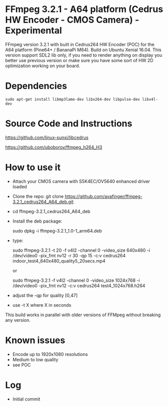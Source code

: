 # FFmpeg 3.2.1 - A64 platform (Cedrus HW Encoder - CMOS Camera) - Experimental

FFmpeg version 3.2.1 with built in Cedrus264 HW Encoder (POC) for the A64 platform (Pine64+ / BananaPi M64).
Build on Ubuntu Xenial 16.04. This version support SDL2 lib only, if you need to render anything on display 
you better use previous version or make sure you have some sort of HW 2D optimization working on your board.


Dependencies
============

	sudo apt-get install libmp3lame-dev libx264-dev libpulse-dev libv4l-dev


Source Code and Instructions
============================

https://github.com/linux-sunxi/libcedrus

https://github.com/uboborov/ffmpeg_h264_H3


How to use it
=============

- Attach your CMOS camera with S5K4EC/OV5640 enhanced driver loaded
- Clone the repo: git clone https://github.com/avafinger/ffmpeg-3.2.1_cedrus264_A64_deb.git
- cd ffmpeg-3.2.1_cedrus264_A64_deb
- Install the deb package: 



	sudo dpkg -i ffmpeg-3.2.1_1.0-1_arm64.deb



- type: 



	sudo ffmpeg-3.2.1 -t 20 -f v4l2 -channel 0 -video_size 640x480 -i /dev/video0 -pix_fmt nv12 -r 30 -qp 15 -c:v cedrus264 indoor_test4_640x480_quality5_20secs.mp4

	or

	sudo ffmpeg-3.2.1 -f v4l2 -channel 0 -video_size 1024x768 -i /dev/video0 -pix_fmt nv12 -c:v cedrus264 test4_1024x768.h264


- adjust the -qp for quality [0,47]
- use -t X where X in seconds

This build works in parallel with older versions of FFMpeg without breaking any version.

Known issues
============

- Encode up to 1920x1080 resolutions
- Medium to low quality
- see POC

Log
===

- Initial commit